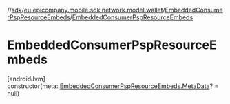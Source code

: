 //[sdk](../../../index.md)/[eu.epicompany.mobile.sdk.network.model.wallet](../index.md)/[EmbeddedConsumerPspResourceEmbeds](index.md)/[EmbeddedConsumerPspResourceEmbeds](-embedded-consumer-psp-resource-embeds.md)

# EmbeddedConsumerPspResourceEmbeds

[androidJvm]\
constructor(meta: [EmbeddedConsumerPspResourceEmbeds.MetaData](-meta-data/index.md)? = null)
